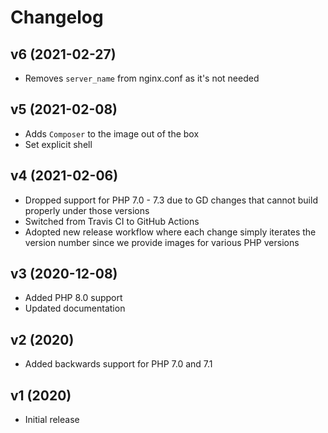 # Changelog

## v6 (2021-02-27)

* Removes `server_name` from nginx.conf as it's not needed

## v5 (2021-02-08)

* Adds `Composer` to the image out of the box
* Set explicit shell

## v4 (2021-02-06)

* Dropped support for PHP 7.0 - 7.3 due to GD changes that cannot build properly under those versions
* Switched from Travis CI to GitHub Actions
* Adopted new release workflow where each change simply iterates the version number since we provide images for various PHP versions

## v3 (2020-12-08)

* Added PHP 8.0 support
* Updated documentation

## v2 (2020)

* Added backwards support for PHP 7.0 and 7.1

## v1 (2020)

* Initial release
